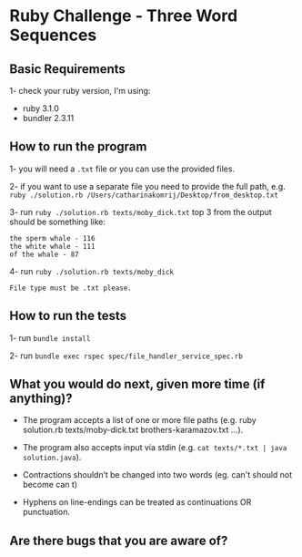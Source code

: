 # Ruby Challenge - Three Word Sequences

## Basic Requirements
1- check your ruby version, I'm using:

- ruby 3.1.0
- bundler 2.3.11

## How to run the program

1- you will need a `.txt` file or you can use the provided files.

2- if you want to use a separate file you need to provide the full path, e.g. `ruby ./solution.rb /Users/catharinakomrij/Desktop/from_desktop.txt`

3- run `ruby ./solution.rb texts/moby_dick.txt`
  top 3 from the output should be something like:
```
the sperm whale - 116
the white whale - 111
of the whale - 87
```
4- run `ruby ./solution.rb texts/moby_dick`
```
File type must be .txt please.
```

## How to run the tests
1- run `bundle install`

2- run `bundle exec rspec spec/file_handler_service_spec.rb`

## What you would do next, given more time (if anything)?

- The program accepts a list of one or more file paths (e.g. ruby solution.rb texts/moby-dick.txt brothers-karamazov.txt ...).

- The program also accepts input via stdin (e.g. `cat texts/*.txt | java solution.java`).

- Contractions shouldn’t be changed into two words (eg. can't should not become can t)

- Hyphens on line-endings can be treated as continuations OR punctuation.


## Are there bugs that you are aware of?